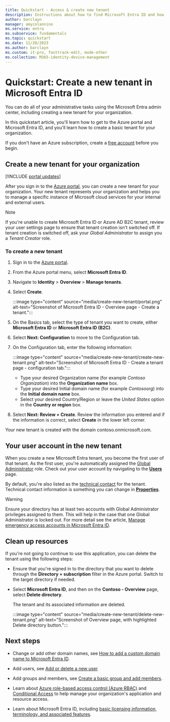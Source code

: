 ```yaml
---
title: Quickstart - Access & create new tenant
description: Instructions about how to find Microsoft Entra ID and how to create a new tenant for your organization.
author: barclayn
manager: amycolannino
ms.service: entra
ms.subservice: fundamentals
ms.topic: quickstart
ms.date: 11/28/2023
ms.author: barclayn
ms.custom: it-pro, fasttrack-edit, mode-other
ms.collection: M365-identity-device-management
---
```

# Quickstart: Create a new tenant in Microsoft Entra ID

You can do all of your administrative tasks using the Microsoft Entra admin center, including creating a new tenant for your organization. 

In this quickstart article, you'll learn how to get to the Azure portal and Microsoft Entra ID, and you'll learn how to create a basic tenant for your organization.

If you don't have an Azure subscription, create a [free account](https://azure.microsoft.com/free/) before you begin.

## Create a new tenant for your organization

[!INCLUDE [portal updates](~/includes/portal-update.md)]

After you sign in to the [Azure portal](https://portal.azure.com), you can create a new tenant for your organization. Your new tenant represents your organization and helps you to manage a specific instance of Microsoft cloud services for your internal and external users.

>[!Note]
>If you're unable to create Microsoft Entra ID or Azure AD B2C tenant, review your user settings page to ensure that tenant creation isn't switched off. If tenant creation is switched off, ask your _Global Administrator_ to assign you a _Tenant Creator_ role.

### To create a new tenant

1. Sign in to the [Azure portal](https://portal.azure.com).

1. From the Azure portal menu, select **Microsoft Entra ID**.

1. Navigate to **Identity** > **Overview** > **Manage tenants**.
 
1. Select **Create**.

   :::image type="content" source="media/create-new-tenant/portal.png" alt-text="Screenshot of Microsoft Entra ID - Overview page - Create a tenant.":::

1. On the Basics tab, select the type of tenant you want to create, either **Microsoft Entra ID** or **Microsoft Entra ID (B2C)**.

1. Select **Next: Configuration** to move to the Configuration tab.

1. On the Configuration tab, enter the following information:

   :::image type="content" source="media/create-new-tenant/create-new-tenant.png" alt-text="Screenshot of Microsoft Entra ID - Create a tenant page - configuration tab.":::

   - Type your desired Organization name (for example _Contoso Organization_) into the **Organization name** box.
   - Type your desired Initial domain name (for example _Contosoorg_) into the **Initial domain name** box.
   - Select your desired Country/Region or leave the _United States_ option in the **Country or region** box.

1. Select **Next: Review + Create**. Review the information you entered and if the information is correct, select **Create** in the lower left corner.

Your new tenant is created with the domain contoso.onmicrosoft.com.

## Your user account in the new tenant

When you create a new Microsoft Entra tenant, you become the first user of that tenant. As the first user, you're automatically assigned the [Global Administrator](~/identity/role-based-access-control/permissions-reference.md#global-administrator) role. Check out your user account by navigating to the [**Users**](https://portal.azure.com/#blade/Microsoft_AAD_IAM/UsersManagementMenuBlade/MsGraphUsers) page.

By default, you're also listed as the [technical contact](/microsoft-365/admin/manage/change-address-contact-and-more#what-do-these-fields-mean) for the tenant. Technical contact information is something you can change in [**Properties**](https://portal.azure.com/#blade/Microsoft_AAD_IAM/ActiveDirectoryMenuBlade/Properties).

> [!WARNING]
> Ensure your directory has at least two accounts with Global Administrator privileges assigned to them. This will help in the case that one Global Administrator is locked out. For more detail see the article, [Manage emergency access accounts in Microsoft Entra ID](~/identity/role-based-access-control/security-emergency-access.md).

## Clean up resources

If you're not going to continue to use this application, you can delete the tenant using the following steps:

- Ensure that you're signed in to the directory that you want to delete through the **Directory + subscription** filter in the Azure portal. Switch to the target directory if needed.
- Select **Microsoft Entra ID**, and then on the **Contoso - Overview** page, select **Delete directory**.

    The tenant and its associated information are deleted.

   :::image type="content" source="media/create-new-tenant/delete-new-tenant.png" alt-text="Screenshot of Overview page, with highlighted Delete directory button.":::

## Next steps

- Change or add other domain names, see [How to add a custom domain name to Microsoft Entra ID](add-custom-domain.yml).

- Add users, see [Add or delete a new user](./add-users.md)

- Add groups and members, see [Create a basic group and add members](./how-to-manage-groups.md).

- Learn about [Azure role-based access control (Azure RBAC)](/azure/role-based-access-control/overview) and [Conditional Access](~/identity/conditional-access/overview.md) to help manage your organization's application and resource access.

- Learn about Microsoft Entra ID, including [basic licensing information, terminology, and associated features](./whatis.md).
